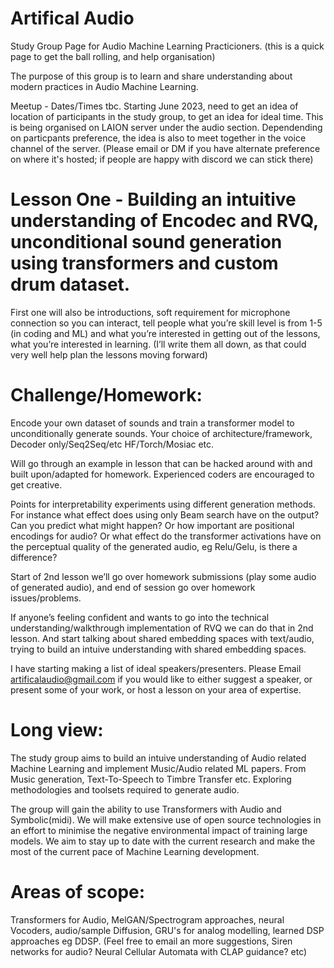# Artifical Audio

Study Group Page for Audio Machine Learning Practicioners. (this is a quick page to get the ball rolling, and help organisation)

The purpose of this group is to learn and share understanding about modern practices in Audio Machine Learning. 

Meetup - Dates/Times tbc. Starting June 2023, need to get an idea of location of participants in the study group, 
to get an idea for ideal time. This is being organised on LAION server under the audio section. Dependending on particpants preference, the idea is also to meet together in the voice channel of the server. (Please email or DM if you have alternate preference on where it's hosted; if people are happy with discord we can stick there) 

# Lesson One - Building an intuitive understanding of Encodec and RVQ, unconditional sound generation using transformers and custom drum dataset. 

First one will also be introductions, soft requirement for microphone connection so you can interact, tell people what you’re skill level is from 1-5 (in coding and ML) and what you’re interested in getting out of the lessons, what you’re interested in learning. (I’ll write them all down, as that could very well help plan the lessons moving forward)

# Challenge/Homework: 

Encode your own dataset of sounds and train a transformer model to unconditionally generate sounds. Your choice of architecture/framework, Decoder only/Seq2Seq/etc HF/Torch/Mosiac etc. 

Will go through an example in lesson that can be hacked around with and built upon/adapted for homework. Experienced coders are encouraged to get creative. 

Points for interpretability experiments using different generation methods. For instance what effect does using only Beam search have on the output? Can you predict what might happen? Or how important are positional encodings for audio? Or what effect do the transformer activations have on the perceptual quality of the generated audio, eg Relu/Gelu, is there a difference? 

Start of 2nd lesson we’ll go over homework submissions (play some audio of generated audio), and end of session go over homework issues/problems.  

If anyone’s feeling confident and wants to go into the technical understanding/walkthrough implementation of RVQ we can do that in 2nd lesson. And start talking about shared embedding spaces with text/audio, trying to build an intuive understanding with shared embedding spaces. 

I have starting making a list of ideal speakers/presenters. Please Email artificalaudio@gmail.com if you would like to either suggest a speaker, or present some of your work, or host a lesson on your area of expertise. 

# Long view:

The study group aims to build an intuive understanding of Audio related Machine Learning and implement Music/Audio related ML papers. From Music generation, Text-To-Speech to Timbre Transfer etc. Exploring methodologies and toolsets required to generate audio.

The group will gain the ability to use Transformers with Audio and Symbolic(midi). We will make extensive use of open source technologies in an effort to minimise the negative environmental impact of training large models.  We aim to stay up to date with the current research and make the most of the current pace of Machine Learning development.  

# Areas of scope:

Transformers for Audio, MelGAN/Spectrogram approaches, neural Vocoders, audio/sample Diffusion, GRU's for analog modelling, learned DSP approaches eg DDSP. (Feel free to email an more suggestions, Siren networks for audio? Neural Cellular Automata with CLAP guidance? etc)   
